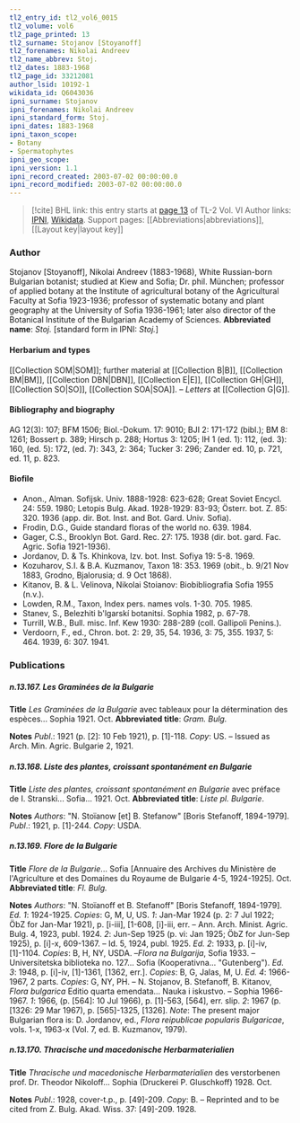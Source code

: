 ```yaml
---
tl2_entry_id: tl2_vol6_0015
tl2_volume: vol6
tl2_page_printed: 13
tl2_surname: Stojanov [Stoyanoff]
tl2_forenames: Nikolai Andreev
tl2_name_abbrev: Stoj.
tl2_dates: 1883-1968
tl2_page_id: 33212081
author_lsid: 10192-1
wikidata_id: Q6043036
ipni_surname: Stojanov
ipni_forenames: Nikolai Andreev
ipni_standard_form: Stoj.
ipni_dates: 1883-1968
ipni_taxon_scope: 
- Botany
- Spermatophytes
ipni_geo_scope: 
ipni_version: 1.1
ipni_record_created: 2003-07-02 00:00:00.0
ipni_record_modified: 2003-07-02 00:00:00.0
---
```


> [!cite] BHL link: this entry starts at [page 13](https://www.biodiversitylibrary.org/page/33212081) of TL-2 Vol. VI
> Author links: [IPNI](https://www.ipni.org/a/10192-1), [Wikidata](https://www.wikidata.org/wiki/Q6043036). Support pages: [[Abbreviations|abbreviations]], [[Layout key|layout key]]

### Author

Stojanov \[Stoyanoff\], Nikolai Andreev (1883-1968), White Russian-born Bulgarian botanist; studied at Kiew and Sofia; Dr. phil. München; professor of applied botany at the Institute of agricultural botany of the Agricultural Faculty at Sofia 1923-1936; professor of systematic botany and plant geography at the University of Sofia 1936-1961; later also director of the Botanical Institute of the Bulgarian Academy of Sciences. 
**Abbreviated name**: *Stoj.* \[standard form in IPNI: *Stoj.*\]

#### Herbarium and types

[[Collection SOM|SOM]]; further material at [[Collection B|B]], [[Collection BM|BM]], [[Collection DBN|DBN]], [[Collection E|E]], [[Collection GH|GH]], [[Collection SO|SO]], [[Collection SOA|SOA]]. – *Letters* at [[Collection G|G]].

#### Bibliography and biography

AG 12(3): 107; BFM 1506; Biol.-Dokum. 17: 9010; BJI 2: 171-172 (bibl.); BM 8: 1261; Bossert p. 389; Hirsch p. 288; Hortus 3: 1205; IH 1 (ed. 1): 112, (ed. 3): 160, (ed. 5): 172, (ed. 7): 343, 2: 364; Tucker 3: 296; Zander ed. 10, p. 721, ed. 11, p. 823.

#### Biofile

- Anon., Alman. Sofijsk. Univ. 1888-1928: 623-628; Great Soviet Encycl. 24: 559. 1980; Letopis Bulg. Akad. 1928-1929: 83-93; Österr. bot. Z. 85: 320. 1936 (app. dir. Bot. Inst. and Bot. Gard. Univ. Sofia).
- Frodin, D.G., Guide standard floras of the world no. 639. 1984.
- Gager, C.S., Brooklyn Bot. Gard. Rec. 27: 175. 1938 (dir. bot. gard. Fac. Agric. Sofia 1921-1936).
- Jordanov, D. & Ts. Khinkova, Izv. bot. Inst. Sofiya 19: 5-8. 1969.
- Kozuharov, S.I. & B.A. Kuzmanov, Taxon 18: 353. 1969 (obit., b. 9/21 Nov 1883, Grodno, Bjalorusia; d. 9 Oct 1868).
- Kitanov, B. & L. Velinova, Nikolai Stoianov: Biobibliografia Sofia 1955 (n.v.).
- Lowden, R.M., Taxon, Index pers. names vols. 1-30. 705. 1985.
- Stanev, S., Belezhiti b'lgarskí botanitsi. Sophia 1982, p. 67-78.
- Turrill, W.B., Bull. misc. Inf. Kew 1930: 288-289 (coll. Gallipoli Penins.).
- Verdoorn, F., ed., Chron. bot. 2: 29, 35, 54. 1936, 3: 75, 355. 1937, 5: 464. 1939, 6: 307. 1941.

### Publications

##### n.13.167. Les Graminées de la Bulgarie

**Title**
*Les Graminées de la Bulgarie* avec tableaux pour la détermination des espèces... Sophia 1921. Oct.
**Abbreviated title**: *Gram. Bulg.*

**Notes**
*Publ*.: 1921 (p. \[2\]: 10 Feb 1921), p. \[1\]-118. *Copy*: US. – Issued as Arch. Min. Agric. Bulgarie 2, 1921.

##### n.13.168. Liste des plantes, croissant spontanément en Bulgarie

**Title**
*Liste des plantes, croissant spontanément en Bulgarie* avec préface de I. Stranski... Sofia... 1921. Oct.
**Abbreviated title**: *Liste pl. Bulgarie*.

**Notes**
*Authors*: "N. Stoïanow \[et\] B. Stefanow" \[Boris Stefanoff, 1894-1979\].
*Publ*.: 1921, p. \[1\]-244. *Copy*: USDA.

##### n.13.169. Flore de la Bulgarie

**Title**
*Flore de la Bulgarie*... Sofia \[Annuaire des Archives du Ministère de l'Agriculture et des Domaines du Royaume de Bulgarie 4-5, 1924-1925\]. Oct.
**Abbreviated title**: *Fl. Bulg.*

**Notes**
*Authors*: "N. Stoïanoff et B. Stefanoff" \[Boris Stefanoff, 1894-1979\].
*Ed. 1*: 1924-1925. *Copies*: G, M, U, US.
*1*: Jan-Mar 1924 (p. 2: 7 Jul 1922; ÖbZ for Jan-Mar 1921), p. \[i-iii\], \[1-608, \[i\]-iii, err. – Ann. Arch. Minist. Agric. Bulg. 4, 1923, publ. 1924.
*2*: Jun-Sep 1925 (p. vi: Jan 1925; ÖbZ for Jun-Sep 1925), p. \[i\]-x, 609-1367. – Id. 5, 1924, publ. 1925.
*Ed. 2*: 1933, p. \[i\]-iv, \[1\]-1104. *Copies*: B, H, NY, USDA. –*Flora na Bulgarija*, Sofia 1933.  – Universitetska biblioteka no. 127... Sofia (Kooperativna... "Gutenberg").
*Ed. 3*: 1948, p. \[i\]-iv, \[1\]-1361, \[1362, err.\]. *Copies*: B, G, Jalas, M, U.
*Ed. 4*: 1966-1967, 2 parts. *Copies*: G, NY, PH. – N. Stojanov, B. Stefanoff, B. Kitanov, *Flora bulgarica* Editio quarta emendata... Nauka i iskustvo. – Sophia 1966-1967.
*1*: 1966, (p. \[564\]: 10 Jul 1966), p. \[1\]-563, \[564\], err. slip.
*2*: 1967 (p. \[1326: 29 Mar 1967), p. \[565\]-1325, \[1326\].
*Note*: The present major Bulgarian flora is: D. Jordanov, ed., *Flora reipublicae popularis Bulgaricae*, vols. 1-x, 1963-x (Vol. 7, ed. B. Kuzmanov, 1979).

##### n.13.170. Thracische und macedonische Herbarmaterialien

**Title**
*Thracische und macedonische Herbarmaterialien* des verstorbenen prof. Dr. Theodor Nikoloff... Sophia (Druckerei P. Gluschkoff) 1928. Oct.

**Notes**
*Publ*.: 1928, cover-t.p., p. \[49\]-209. *Copy*: B. – Reprinted and to be cited from Z. Bulg. Akad. Wiss. 37: \[49\]-209. 1928.

